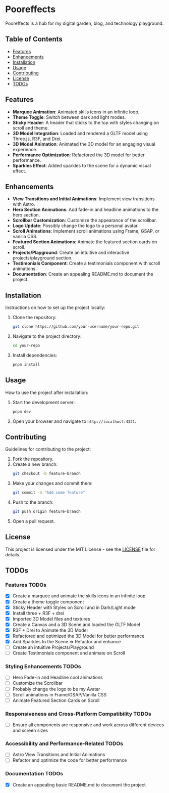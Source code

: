 # Pooreffects

Pooreffects is a hub for my digital garden, blog, and technology playground.

## Table of Contents

- [Features](#features)
- [Enhancements](#enhancements)
- [Installation](#installation)
- [Usage](#usage)
- [Contributing](#contributing)
- [License](#license)
- [TODOs](#todos)

## Features

- **Marquee Animation**: Animated skills icons in an infinite loop.
- **Theme Toggle**: Switch between dark and light modes.
- **Sticky Header**: A header that sticks to the top with styles changing on scroll and theme.
- **3D Model Integration**: Loaded and rendered a GLTF model using Three.js, R3F, and Drei.
- **3D Model Animation**: Animated the 3D model for an engaging visual experience.
- **Performance Optimization**: Refactored the 3D model for better performance.
- **Sparkles Effect**: Added sparkles to the scene for a dynamic visual effect.

## Enhancements

- **View Transitions and Initial Animations**: Implement view transitions with Astro.
- **Hero Section Animations**: Add fade-in and headline animations to the hero section.
- **Scrollbar Customization**: Customize the appearance of the scrollbar.
- **Logo Update**: Possibly change the logo to a personal avatar.
- **Scroll Animations**: Implement scroll animations using Frame, GSAP, or vanilla CSS.
- **Featured Section Animations**: Animate the featured section cards on scroll.
- **Projects/Playground**: Create an intuitive and interactive projects/playground section.
- **Testimonials Component**: Create a testimonials component with scroll animations.
- **Documentation**: Create an appealing README.md to document the project.

## Installation

Instructions on how to set up the project locally:

1. Clone the repository:
   ```bash
   git clone https://github.com/your-username/your-repo.git
   ```
2. Navigate to the project directory:
   ```bash
   cd your-repo
   ```
3. Install dependencies:
   ```bash
   pnpm install
   ```

## Usage

How to use the project after installation:

1. Start the development server:
   ```bash
   pnpm dev
   ```
2. Open your browser and navigate to `http://localhost:4321`.

## Contributing

Guidelines for contributing to the project:

1. Fork the repository.
2. Create a new branch:
   ```bash
   git checkout -b feature-branch
   ```
3. Make your changes and commit them:
   ```bash
   git commit -m "Add some feature"
   ```
4. Push to the branch:
   ```bash
   git push origin feature-branch
   ```
5. Open a pull request.

## License

This project is licensed under the MIT License - see the [LICENSE](LICENSE) file for details.

## TODOs

### Features TODOs

- [x] Create a marquee and animate the skills icons in an infinite loop
- [x] Create a theme toggle component
- [x] Sticky Header with Styles on Scroll and in Dark/Light mode
- [x] Install three + R3F + drei
- [x] Imported 3D Model files and textures
- [x] Create a Canvas and a 3D Scene and loaded the GLTF Model
- [x] R3F + Drei to Animate the 3D Model
- [x] Refactored and optimized the 3D Model for better performance
- [x] Add Sparkles to the Scene => Refactor and enhance
- [ ] Create an intuitive Projects/Playground
- [ ] Create Testimonials component and animate on Scroll

### Styling Enhancements TODOs

- [ ] Hero Fade-in and Headline cool animations
- [ ] Customize the Scrollbar
- [ ] Probably change the logo to be my Avatar
- [ ] Scroll animations in Frame/GSAP/Vanilla CSS
- [ ] Animate Featured Section Cards on Scroll

### Responsiveness and Cross-Platform Compatibility TODOs

- [ ] Ensure all components are responsive and work across different devices and screen sizes

### Accessibility and Performance-Related TODOs

- [ ] Astro View Transitions and Initial Animations
- [ ] Refactor and optimize the code for better performance

### Documentation TODOs

- [x] Create an appealing basic README.md to document the project
